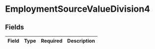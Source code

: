 # EmploymentSourceValueDivision4


## Fields

| Field       | Type        | Required    | Description |
| ----------- | ----------- | ----------- | ----------- |
